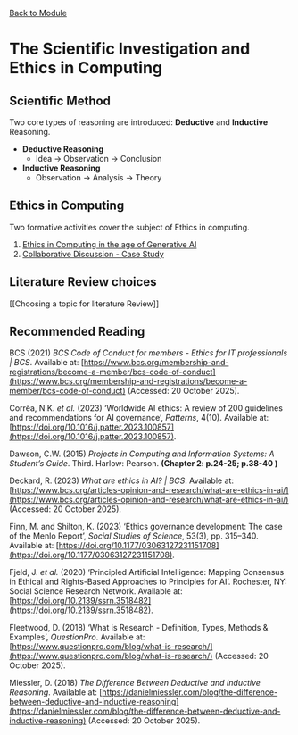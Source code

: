 [Back to Module](../README.md)

# The Scientific Investigation and Ethics in Computing

## Scientific Method

Two core types of reasoning are introduced: **Deductive** and **Inductive** Reasoning.

- **Deductive Reasoning**
	- Idea -> Observation -> Conclusion
- **Inductive Reasoning**
	- Observation -> Analysis -> Theory

## Ethics in Computing
Two formative activities cover the subject of Ethics in computing. 

1. [Ethics in Computing in the age of Generative AI](./EthicsAndAI.md)
2. [Collaborative Discussion - Case Study](./ColabDiscussion_Initial.md)

## Literature Review choices

[[Choosing a topic for literature Review]]

## Recommended Reading


BCS (2021) _BCS Code of Conduct for members - Ethics for IT professionals | BCS_. Available at: [https://www.bcs.org/membership-and-registrations/become-a-member/bcs-code-of-conduct](https://www.bcs.org/membership-and-registrations/become-a-member/bcs-code-of-conduct) (Accessed: 20 October 2025).

Corrêa, N.K. _et al._ (2023) ‘Worldwide AI ethics: A review of 200 guidelines and recommendations for AI governance’, _Patterns_, 4(10). Available at: [https://doi.org/10.1016/j.patter.2023.100857](https://doi.org/10.1016/j.patter.2023.100857).

Dawson, C.W. (2015) _Projects in Computing and Information Systems: A Student’s Guide_. Third. Harlow: Pearson. **(Chapter 2: p.24-25; p.38-40 )**

Deckard, R. (2023) _What are ethics in AI? | BCS_. Available at: [https://www.bcs.org/articles-opinion-and-research/what-are-ethics-in-ai/](https://www.bcs.org/articles-opinion-and-research/what-are-ethics-in-ai/) (Accessed: 20 October 2025).

Finn, M. and Shilton, K. (2023) ‘Ethics governance development: The case of the Menlo Report’, _Social Studies of Science_, 53(3), pp. 315–340. Available at: [https://doi.org/10.1177/03063127231151708](https://doi.org/10.1177/03063127231151708).

Fjeld, J. _et al._ (2020) ‘Principled Artificial Intelligence: Mapping Consensus in Ethical and Rights-Based Approaches to Principles for AI’. Rochester, NY: Social Science Research Network. Available at: [https://doi.org/10.2139/ssrn.3518482](https://doi.org/10.2139/ssrn.3518482).

Fleetwood, D. (2018) ‘What is Research - Definition, Types, Methods & Examples’, _QuestionPro_. Available at: [https://www.questionpro.com/blog/what-is-research/](https://www.questionpro.com/blog/what-is-research/) (Accessed: 20 October 2025).

Miessler, D. (2018) _The Difference Between Deductive and Inductive Reasoning_. Available at: [https://danielmiessler.com/blog/the-difference-between-deductive-and-inductive-reasoning](https://danielmiessler.com/blog/the-difference-between-deductive-and-inductive-reasoning) (Accessed: 20 October 2025).